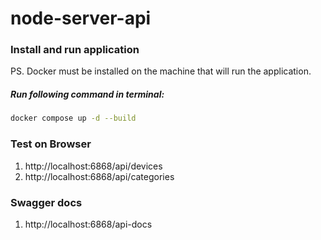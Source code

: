# node-server-api

### Install and run application

PS. Docker must be installed on the machine that will run the application.

##### Run following command in terminal:

``` bash
docker compose up -d --build
```
### Test on Browser

1. http://localhost:6868/api/devices
2. http://localhost:6868/api/categories

### Swagger docs

1. http://localhost:6868/api-docs
